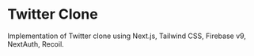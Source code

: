 # Twitter Clone

Implementation of Twitter clone using Next.js, Tailwind CSS, Firebase v9, NextAuth, Recoil.
